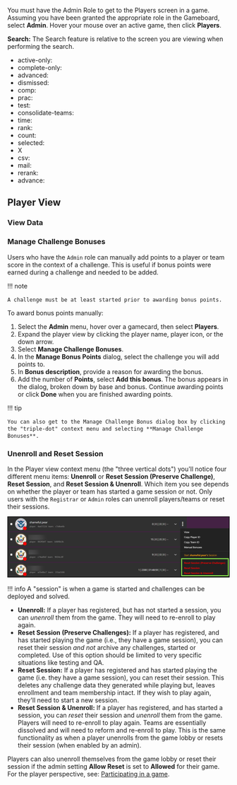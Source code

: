 You must have the Admin Role to get to the Players screen in a game. Assuming you have been granted the appropriate role in the Gameboard, select **Admin**. Hover your mouse over an active game, then click **Players**.

**Search:** The Search feature is relative to the screen you are viewing when performing the search.

- active-only:
- complete-only:
- advanced:
- dismissed:
- comp:
- prac:
- test:
- consolidate-teams:
- time:
- rank:
- count:
- selected:
- X
- csv:
- mail:
- rerank:
- advance:

## Player View

### View Data

### Manage Challenge Bonuses

Users who have the `Admin` role can manually add points to a player or team score in the context of a challenge. This is useful if bonus points were earned during a challenge and needed to be added.

!!! note

    A challenge must be at least started prior to awarding bonus points.

To award bonus points manually:

1. Select the **Admin** menu, hover over a gamecard, then select **Players**.
2. Expand the player view by clicking the player name, player icon, or the down arrow.
3. Select **Manage Challenge Bonuses**. 
4. In the **Manage Bonus Points** dialog, select the challenge you will add points to.
5. In **Bonus description**, provide a reason for awarding the bonus.
6. Add the number of **Points**, select **Add this bonus**. The bonus appears in the dialog, broken down by base and bonus. Continue awarding points or click **Done** when you are finished awarding points.

!!! tip

    You can also get to the Manage Challenge Bonus dialog box by clicking the "triple-dot" context menu and selecting **Manage Challenge Bonuses**.

### Unenroll and Reset Session

In the Player view context menu (the "three vertical dots") you'll notice four different menu items: **Unenroll** or **Reset Session (Preserve Challenge)**, **Reset Session**, and **Reset Session & Unenroll**. Which item you see depends on whether the player or team has started a game session or not. Only users with the `Registrar` or `Admin` roles can unenroll players/teams or reset their sessions.

![reset unenroll](img/context-reset.png)

!!! info
        A "session" is when a game is started and challenges can be deployed and solved.

- **Unenroll:** If a player has registered, but has not started a session, you can *unenroll* them from the game. They will need to re-enroll to play again.
- **Reset Session (Preserve Challenges):** If a player has registered, and has started playing the game (i.e., they have a game session), you can reset their session *and not* archive any challenges, started or completed. Use of this option should be limited to very specific situations like testing and QA. 
- **Reset Session:** If a player has registered and has started playing the game (i.e. they have a game session), you can reset their session. This deletes any challenge data they generated while playing but, leaves enrollment and team membership intact. If they wish to play again, they'll need to start a new session.
- **Reset Session & Unenroll:** If a player has registered, and has started a session, you can *reset* their session and *unenroll* them from the game. Players will need to re-enroll to play again. Teams are essentially dissolved and will need to reform and re-enroll to play. This is the same functionality as when a player unenrolls from the game lobby or resets their session (when enabled by an admin).

Players can also unenroll themselves from the game lobby or reset their session if the admin setting **Allow Reset** is set to **Allowed** for their game. For the player perspective, see: [Participating in a game](participating.md).